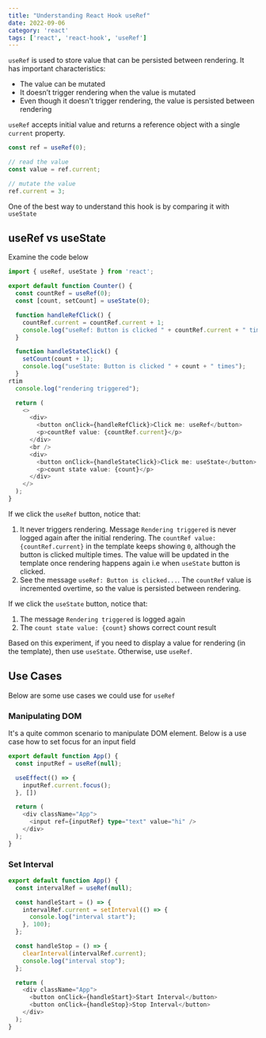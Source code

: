 ```yaml
---
title: "Understanding React Hook useRef"
date: 2022-09-06
category: 'react'
tags: ['react', 'react-hook', 'useRef']
---
```


`useRef` is used to store value that can be persisted between rendering. It has important characteristics:

- The value can be mutated
- It doesn’t trigger rendering when the value is mutated
- Even though it doesn't trigger rendering, the value is persisted between rendering

`useRef` accepts initial value and returns a reference object with a single `current` property.

```ts
const ref = useRef(0);

// read the value
const value = ref.current;

// mutate the value
ref.current = 3;
```

One of the best way to understand this hook is by comparing it with `useState`

## useRef vs useState

Examine the code below

```ts
import { useRef, useState } from 'react';

export default function Counter() {
  const countRef = useRef(0);
  const [count, setCount] = useState(0);

  function handleRefClick() {
    countRef.current = countRef.current + 1;
    console.log("useRef: Button is clicked " + countRef.current + " times");
  }

  function handleStateClick() {
    setCount(count + 1);
    console.log("useState: Button is clicked " + count + " times");
  }
rtim
  console.log("rendering triggered");

  return (
    <>
      <div>
        <button onClick={handleRefClick}>Click me: useRef</button>
        <p>countRef value: {countRef.current}</p>
      </div>
      <br />
      <div>
        <button onClick={handleStateClick}>Click me: useState</button>
        <p>count state value: {count}</p>
      </div>
    </>
  );
}

```

If we click the `useRef` button, notice that:

1. It never triggers rendering. Message `Rendering triggered` is never logged again after the initial rendering. The `countRef value: {countRef.current}` in the template keeps showing `0`, although the button is clicked multiple times. The value will be updated in the template once rendering happens again i.e when `useState` button is clicked.
2. See the message `useRef: Button is clicked...`. The `countRef` value is incremented overtime, so the value is persisted between rendering.


If we click the `useState` button, notice that:

1. The message `Rendering triggered` is logged again
2. The `count state value: {count}` shows correct count result

Based on this experiment, if you need to display a value for rendering (in the template), then use `useState`. Otherwise, use `useRef`.


## Use Cases

Below are some use cases we could use for `useRef`

### Manipulating DOM

It's a quite common scenario to manipulate DOM element. Below is a use case how to set focus for an input field

```ts
export default function App() {
  const inputRef = useRef(null);

  useEffect(() => {
    inputRef.current.focus();
  }, [])

  return (
    <div className="App">
      <input ref={inputRef} type="text" value="hi" />
    </div>
  );
}
```

### Set Interval

```ts
export default function App() {
  const intervalRef = useRef(null);

  const handleStart = () => {
    intervalRef.current = setInterval(() => {
      console.log("interval start");
    }, 100);
  };

  const handleStop = () => {
    clearInterval(intervalRef.current);
    console.log("interval stop");
  };

  return (
    <div className="App">
      <button onClick={handleStart}>Start Interval</button>
      <button onClick={handleStop}>Stop Interval</button>
    </div>
  );
}
```
